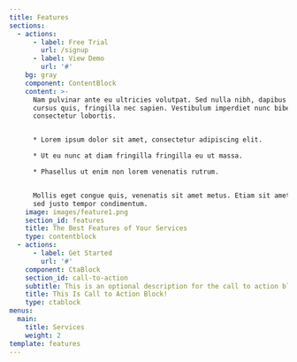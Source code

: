 ```yaml
---
title: Features
sections:
  - actions:
      - label: Free Trial
        url: /signup
      - label: View Demo
        url: '#'
    bg: gray
    component: ContentBlock
    content: >-
      Nam pulvinar ante eu ultricies volutpat. Sed nulla nibh, dapibus sit amet
      cursus quis, fringilla nec sapien. Vestibulum imperdiet nunc bibendum
      consectetur lobortis.


      * Lorem ipsum dolor sit amet, consectetur adipiscing elit.

      * Ut eu nunc at diam fringilla fringilla eu ut massa.

      * Phasellus ut enim non lorem venenatis rutrum.


      Mollis eget congue quis, venenatis sit amet metus. Etiam sit amet tortor
      sed justo tempor condimentum.
    image: images/feature1.png
    section_id: features
    title: The Best Features of Your Services
    type: contentblock
  - actions:
      - label: Get Started
        url: '#'
    component: CtaBlock
    section_id: call-to-action
    subtitle: This is an optional description for the call to action block.
    title: This Is Call to Action Block!
    type: ctablock
menus:
  main:
    title: Services
    weight: 2
template: features
---
```


